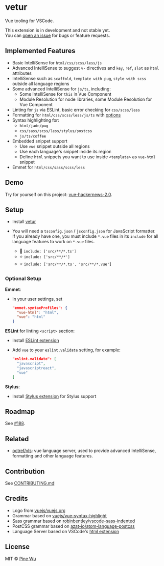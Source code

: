 # vetur

Vue tooling for VSCode.  

This extension is in development and not stable yet.  
You can [open an issue](https://github.com/octref/vetur/issues/new) for bugs or feature requests.

## Implemented Features

- Basic IntelliSense for `html/css/scss/less/js`
- Advanced IntelliSense to suggest `v-` directives and `key`, `ref`, `slot` as `html` attributes
- IntelliSense such as `scaffold`, `template with pug`, `style with scss` outside all language regions
- Some advanced IntelliSense for `js/ts`, including:
  - Some IntelliSense for `this` in Vue Component
  - Module Resolution for node libraries, some Module Resolution for Vue Component
- Linting for `js` via ESLint, basic error checking for `css/scss/less`
- Formatting for `html/css/scss/less/js/ts` with [options](https://github.com/octref/vetur/blob/master/docs/formatting.md)
- Syntax highlighting for:
  - `html/jade/pug`
  - `css/sass/scss/less/stylus/postcss`
  - `js/ts/coffee`
- Embedded snippet support
  - Use `vue` snippet outside all regions
  - Use each language's snippet inside its region
  - Define `html` snippets you want to use inside `<template>` as `vue-html` snippet
- Emmet for `html/css/sass/scss/less`

## Demo

Try for yourself on this project: [vue-hackernews-2.0](https://github.com/vuejs/vue-hackernews-2.0).

## Setup

- Install [vetur](https://marketplace.visualstudio.com/items?itemName=octref.vetur)

- You will need a `tsconfig.json` / `jsconfig.json` for JavaScript formatter. If you already have one, you must include `*.vue` files in its `include` for all language features to work on `*.vue` files.
  - :no_entry_sign: `include: ['src/**/*.ts']`
  - :star: `include: ['src/**/*']`
  - :star: `include: ['src/**/*.ts', 'src/**/*.vue']`

### Optional Setup

**Emmet**:

- In your user settings, set

  ```json
  "emmet.syntaxProfiles": {
    "vue-html": "html",
    "vue": "html"
  }
  ```

**ESLint** for linting `<script>` section:

- Install [ESLint extension](https://marketplace.visualstudio.com/items?itemName=dbaeumer.vscode-eslint)
- Add `vue` to your `eslint.validate` setting, for example:

  ```json
  "eslint.validate": [
    "javascript",
    "javascriptreact",
    "vue"
  ]
  ```

**Stylus**:

- Install [Stylus extension](https://marketplace.visualstudio.com/items?itemName=sysoev.language-stylus) for Stylus support

## Roadmap

See [#188](https://github.com/octref/vetur/issues/188).

## Related

- [octref/vls](https://github.com/octref/vls): vue language server, used to provide advanced IntelliSense, formatting and other language features.

## Contribution

See [CONTRIBUTING.md](https://github.com/octref/vetur/blob/master/CONTRIBUTING.md)

## Credits

- Logo from [vuejs/vuejs.org](https://github.com/vuejs/vuejs.org)
- Grammar based on [vuejs/vue-syntax-highlight](https://github.com/vuejs/vue-syntax-highlight)
- Sass grammar based on [robinbentley/vscode-sass-indented](https://github.com/robinbentley/vscode-sass-indented)
- PostCSS grammar based on [azat-io/atom-language-postcss](https://github.com/azat-io/atom-language-postcss)
- Language Server based on VSCode's [html extension](https://github.com/Microsoft/vscode/tree/master/extensions/html)

## License

MIT © [Pine Wu](https://github.com/octref) 
